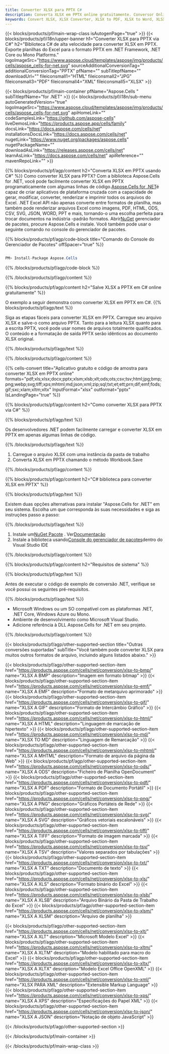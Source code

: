 ```yaml
---
title: Converter XLSX para PPTX C#
description: Converta XLSX em PPTX online gratuitamente. Conversor Online Grátis XLSX para PPTX. C# XLSX a PPTX. XLSX a PPTX via C#.
keywords: Convert XLSX, XLSX Converter, XLSX to PDF, XLSX to Word, XLSX to PPT, XLSX to Image
---
```

{{< blocks/products/pf/main-wrap-class isAutogenPage="true" >}}
{{< blocks/products/pf/i18n/upper-banner h1="Converter XLSX para PPTX via C#" h2="Biblioteca C# de alta velocidade para converter XLSX em PPTX. Exporte planilhas do Excel para o formato PPTX em .NET Framework, .NET Core ou Mono Platforms." logoImageSrc="https://www.aspose.cloud/templates/aspose/img/products/cells/aspose_cells-for-net.svg" sourceAdditionalConversionTag="" additionalConversionTag="PPTX" pfName="" subTitlepfName="" downloadUrl="" fileiconsmall1="HTML" fileiconsmall2="JPG" fileiconsmall3="PDF" fileiconsmall4="XML" fileiconsmall5="XLSX" >}}

{{< blocks/products/pf/main-container pfName="Aspose.Cells " subTitlepfName="for .NET" >}}
{{< blocks/products/pf/i18n/sub-menu autoGeneratedVersion="true" logoImageSrc="https://www.aspose.cloud/templates/aspose/img/products/cells/aspose_cells-for-net.svg" apiHomeLink="" codeSamplesLink="https://github.com/aspose-cells" liveDemosLink="https://products.aspose.app/cells/family" docsLink="https://docs.aspose.com/cells/net" installationsDocsLink="https://docs.aspose.com/cells/net" nugetLink="https://www.nuget.org/packages/aspose.cells" nugetPackageName="" downloadAsLink="https://releases.aspose.com/cells/net" learnAsLink="https://docs.aspose.com/cells/net" apiReference="" mavenRepoLink="" >}}

{{% blocks/products/pf/agp/content h2="Converta XLSX em PPTX usando C#" %}}
Como converter XLSX para PPTX? Com a biblioteca Aspose.Cells for .NET, você pode facilmente converter XLSX em PPTX programaticamente com algumas linhas de código.[Aspose.Cells for .NET](https://products.aspose.com/cells/net)é capaz de criar aplicativos de plataforma cruzada com a capacidade de gerar, modificar, converter, renderizar e imprimir todos os arquivos do Excel. .NET Excel API não apenas converte entre formatos de planilha, mas também pode renderizar arquivos Excel como imagens, PDF, HTML, ODS, CSV, SVG, JSON, WORD, PPT e mais, tornando-o uma escolha perfeita para trocar documentos na indústria -padrão formatos. Abrir[NuGet](https://www.nuget.org/packages/aspose.cells) gerenciador de pacotes, procure Aspose.Cells e instale. Você também pode usar o seguinte comando no console do gerenciador de pacotes.

{{% blocks/products/pf/agp/code-block title="Comando do Console do Gerenciador de Pacotes" offSpacer="true" %}}

```cs

PM> Install-Package Aspose.Cells

```

{{% /blocks/products/pf/agp/code-block %}}

{{% /blocks/products/pf/agp/content %}}

{{% blocks/products/pf/agp/content h2="Salve XLSX a PPTX em C# online gratuitamente" %}}

O exemplo a seguir demonstra como converter XLSX em PPTX em C#.
{{% blocks/products/pf/agp/text %}}

Siga as etapas fáceis para converter XLSX em PPTX. Carregue seu arquivo XLSX e salve-o como arquivo PPTX. Tanto para a leitura XLSX quanto para a escrita PPTX, você pode usar nomes de arquivos totalmente qualificados. O conteúdo e a formatação de saída PPTX serão idênticos ao documento XLSX original.

{{% /blocks/products/pf/agp/text %}}

{{% /blocks/products/pf/agp/content %}}

{{% cells-convert title="Aplicativo gratuito e código de amostra para converter XLSX em PPTX online" formats="pdf;xls;xlsx;docx;pptx;xlsm;xlsb;xlt;ods;ots;csv;tsv;html;jpg;bmp;png;webp;svg;tiff;xps;mhtml;md;json;xml;zip;sql;txt;et;ett;prn;dif;emf;fods;gif;sxc;xlam;xltm;xltx" InputFormat="xlsx" outformat="pptx" IsLandingPage="true" %}}

{{% blocks/products/pf/agp/content h2="Como converter XLSX para PPTX via C#" %}}

{{% blocks/products/pf/agp/text %}}

 Os desenvolvedores .NET podem facilmente carregar e converter XLSX em PPTX em apenas algumas linhas de código.

{{% /blocks/products/pf/agp/text %}}

1.  Carregue o arquivo XLSX com uma instância da pasta de trabalho
1.  Converta XLSX em PPTX chamando o método Workbook.Save

{{% /blocks/products/pf/agp/content %}}

{{% blocks/products/pf/agp/content h2="C# biblioteca para converter XLSX em PPTX" %}}

{{% blocks/products/pf/agp/text %}}

Existem duas opções alternativas para instalar "Aspose.Cells for .NET" em seu sistema. Escolha um que corresponda às suas necessidades e siga as instruções passo a passo:

{{% /blocks/products/pf/agp/text %}}

1.  Instale um[NuGet Pacote](https://www.nuget.org/packages/Aspose.Cells/) . Ver[Documentação](https://docs.aspose.com/cells/net/installation/#install-asposecells-for-net-through-nuget)
1.  Instale a biblioteca usando[Console do gerenciador de pacotes](https://docs.aspose.com/cells/net/installation/#install-asposecells-using-the-package-manager-console)dentro do Visual Studio IDE

{{% /blocks/products/pf/agp/content %}}

{{% blocks/products/pf/agp/content h2="Requisitos de sistema" %}}

{{% blocks/products/pf/agp/text %}}

 Antes de executar o código de exemplo de conversão .NET, verifique se você possui os seguintes pré-requisitos.

{{% /blocks/products/pf/agp/text %}}

-  Microsoft Windows ou um SO compatível com as plataformas .NET, .NET Core, Windows Azure ou Mono.
-  Ambiente de desenvolvimento como Microsoft Visual Studio.
-  Adicione referência à DLL Aspose.Cells for .NET em seu projeto.

{{% /blocks/products/pf/agp/content %}}


{{< blocks/products/pf/agp/other-supported-section title="Outras conversões suportadas" subTitle="Você também pode converter XLSX para muitos outros formatos de arquivo, incluindo alguns listados abaixo." >}}

{{< blocks/products/pf/agp/other-supported-section-item href="https://products.aspose.com/cells/net/conversion/xlsx-to-bmp/" name="XLSX A BMP" description="Imagem em formato bitmap" >}}
{{< blocks/products/pf/agp/other-supported-section-item href="https://products.aspose.com/cells/net/conversion/xlsx-to-emf/" name="XLSX A EMF" description="Formato de metarquivo aprimorado" >}}
{{< blocks/products/pf/agp/other-supported-section-item href="https://products.aspose.com/cells/net/conversion/xlsx-to-gif/" name="XLSX A GIF" description="Formato de Intercâmbio Gráfico" >}}
{{< blocks/products/pf/agp/other-supported-section-item href="https://products.aspose.com/cells/net/conversion/xlsx-to-html/" name="XLSX A HTML" description="Linguagem de marcação de hipertexto" >}}
{{< blocks/products/pf/agp/other-supported-section-item href="https://products.aspose.com/cells/net/conversion/xlsx-to-md/" name="XLSX TO MD" description="Linguagem de Remarcação" >}}
{{< blocks/products/pf/agp/other-supported-section-item href="https://products.aspose.com/cells/net/conversion/xlsx-to-mhtml/" name="XLSX A MHTML" description="Formato de arquivo da página da Web" >}}
{{< blocks/products/pf/agp/other-supported-section-item href="https://products.aspose.com/cells/net/conversion/xlsx-to-ods/" name="XLSX A ODS" description="Ficheiro de Planilha OpenDocument" >}}
{{< blocks/products/pf/agp/other-supported-section-item href="https://products.aspose.com/cells/net/conversion/xlsx-to-pdf/" name="XLSX A PDF" description="Formato de Documento Portátil" >}}
{{< blocks/products/pf/agp/other-supported-section-item href="https://products.aspose.com/cells/net/conversion/xlsx-to-png/" name="XLSX A PNG" description="Gráficos Portáteis de Rede" >}}
{{< blocks/products/pf/agp/other-supported-section-item href="https://products.aspose.com/cells/net/conversion/xlsx-to-svg/" name="XLSX A SVG" description="Gráficos vetoriais escalonáveis" >}}
{{< blocks/products/pf/agp/other-supported-section-item href="https://products.aspose.com/cells/net/conversion/xlsx-to-tiff/" name="XLSX A TIFF" description="Formato de imagem marcada" >}}
{{< blocks/products/pf/agp/other-supported-section-item href="https://products.aspose.com/cells/net/conversion/xlsx-to-tsv/" name="XLSX A TSV" description="Valores separados por tabulações" >}}
{{< blocks/products/pf/agp/other-supported-section-item href="https://products.aspose.com/cells/net/conversion/xlsx-to-txt/" name="XLSX A TXT" description="Documento de texto" >}}
{{< blocks/products/pf/agp/other-supported-section-item href="https://products.aspose.com/cells/net/conversion/xlsx-to-xls/" name="XLSX A XLS" description="Formato binário do Excel" >}}
{{< blocks/products/pf/agp/other-supported-section-item href="https://products.aspose.com/cells/net/conversion/xlsx-to-xlsb/" name="XLSX A XLSB" description="Arquivo Binário da Pasta de Trabalho do Excel" >}}
{{< blocks/products/pf/agp/other-supported-section-item href="https://products.aspose.com/cells/net/conversion/xlsx-to-xlsm/" name="XLSX A XLSM" description="Arquivo de planilha" >}}

{{< blocks/products/pf/agp/other-supported-section-item href="https://products.aspose.com/cells/net/conversion/xlsx-to-xlt/" name="XLSX A XLT" description="Microsoft Modelo Excel" >}}
{{< blocks/products/pf/agp/other-supported-section-item href="https://products.aspose.com/cells/net/conversion/xlsx-to-xltm/" name="XLSX A XLTM" description="Modelo habilitado para macro do Excel" >}}
{{< blocks/products/pf/agp/other-supported-section-item href="https://products.aspose.com/cells/net/conversion/xlsx-to-xltx/" name="XLSX A XLTX" description="Modelo Excel Office OpenXML" >}}
{{< blocks/products/pf/agp/other-supported-section-item href="https://products.aspose.com/cells/net/conversion/xlsx-to-xml/" name="XLSX PARA XML" description="Extensible Markup Language" >}}
{{< blocks/products/pf/agp/other-supported-section-item href="https://products.aspose.com/cells/net/conversion/xlsx-to-xps/" name="XLSX A XPS" description="Especificações do Papel XML" >}}
{{< blocks/products/pf/agp/other-supported-section-item href="https://products.aspose.com/cells/net/conversion/xlsx-to-json/" name="XLSX A JSON" description="Notação de objeto JavaScript" >}}

{{< /blocks/products/pf/agp/other-supported-section >}}

{{< /blocks/products/pf/main-container >}}
    
{{< /blocks/products/pf/main-wrap-class >}}
